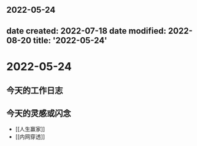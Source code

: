 2022-05-24
---
date created: 2022-07-18
date modified: 2022-08-20
title: '2022-05-24'
---

# 2022-05-24

## 今天的工作日志

## 今天的灵感或闪念

- [[人生赢家]]
- [[内网穿透]]
